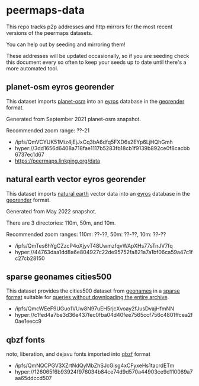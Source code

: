 # peermaps-data

This repo tracks p2p addresses and http mirrors for the most recent versions of
the peermaps datasets.

You can help out by seeding and mirroring them!

These addresses will be updated occasionally, so if you are seeding check this
document every so often to keep your seeds up to date until there's a more
automated tool.

## planet-osm eyros georender

This dataset imports [planet-osm][] into an [eyros][] database in the
[georender][] format.

Generated from September 2021 planet-osm snapshot.

Recommended zoom range: ??-21

* /ipfs/QmVCYUK51Miz4jEjJxCq3bA6dfq5FXD6s2EYp6LjHQhGmh
* hyper://3dd1656d6408a718fae1117b5283fb18cb1f9139b892ce0f8cacbb6737ec1d67
* https://peermaps.linkping.org/data

[planet-osm]: https://planet.openstreetmap.org/
[eyros]: https://github.com/peermaps/eyros
[georender]: https://github.com/peermaps/docs/blob/master/georender.md

## natural earth vector eyros georender

This dataset imports [natural earth][] vector data into an [eyros][] database in
the [georender][] format.

Generated from May 2022 snapshot.

There are 3 directories: 110m, 50m, and 10m.

Recommended zoom ranges: 110m: ??-??, 50m: ??-??, 10m: ??-??

* /ipfs/QmTes6hYgCZzcP4oXjyvT48UwmzfqvWApXHs77sTnJV7fq
* hyper://44763daa1dd8a6e804927c22de95752fa821a7a1bf06ca59a47c1fc27cb28150

[natural earth]: https://www.naturalearthdata.com/

## sparse geonames cities500

This dataset provides the cities500 dataset from [geonames][] in a
[sparse format](https://github.com/peermaps/sparse-geonames-ingest) suitable for
[queries without downloading the entire archive](https://github.com/peermaps/sparse-geonames-search).

* /ipfs/QmcWEeF9UGuo1VUw8N97uEH5rjcXvoay2fJusDvajHfmNN
* hyper://c1fed4a7be3d36e437fec0fba04d40fee7565ccf756c4801ffcea2f0ae1eecc9

[geonames]: https://download.geonames.org/export/dump/

## qbzf fonts

noto, liberation, and dejavu fonts imported into [qbzf][] format

* /ipfs/QmNQCPGV3XZrtNdQyMbZhSJcGisg4xCFyxeHs1tacrdETm
* hyper://126065f6b93924f976034b84ce74d9d570a44903ce9d110069a7aa65ddccd507

[qbzf]: https://github.com/peermaps/qbzf
